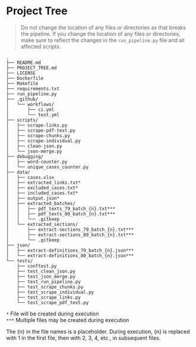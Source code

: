 # Project Tree

> Do not change the location of any files or directories as that breaks the pipeline. If you change the location of any files or directories, make sure to reflect the changes in the `run_pipeline.py` file and all affected scripts.

```
.
├── README.md
├── PROJECT_TREE.md
├── LICENSE
├── Dockerfile
├── Makefile
├── requirements.txt
├── run_pipeline.py
├── .github/
│   └── workflows/
│       ├── ci.yml
│       └── test.yml
├── scripts/
│   ├── scrape-links.py
│   ├── scrape-pdf-text.py
│   ├── scrape-chunks.py
│   ├── scrape-individual.py
│   ├── clean-json.py
│   └── json-merge.py
├── debugging/
│   ├── word-counter.py
│   └── unique_cases_counter.py
├── data/
│   ├── cases.xlsx
│   ├── extracted_links.txt*
│   ├── excluded_cases.txt*
│   ├── included_cases.txt*
│   ├── output.json*
│   ├── extracted_batches/
│   │   ├── pdf_texts_79_batch_{n}.txt***
│   │   ├── pdf_texts_80_batch_{n}.txt***
│   │   └── .gitkeep
│   └── extracted_sections/
│       ├── extract-sections_79_batch_{n}.txt***
│       ├── extract-sections_80_batch_{n}.txt***
│       └── .gitkeep
├── json/
│   ├── extract-definitions_79_batch_{n}.json***
│   └── extract-definitions_80_batch_{n}.json***
└── tests/
    ├── conftest.py
    ├── test_clean_json.py
    ├── test_json_merge.py
    ├── test_run_pipeline.py
    ├── test_scrape_chunks.py
    ├── test_scrape_individual.py
    ├── test_scrape_links.py
    └── test_scrape_pdf_text.py
```

`*` File will be created during execution <br>
`***` Multiple files may be created during execution <br>

The {n} in the file names is a placeholder. During execution, {n} is replaced with 1 in the first file, then with 2, 3, 4, etc., in subsequent files.